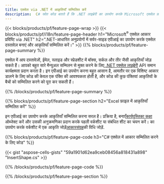 ```yaml
---
title: एक्सेल via .NET में आकृतियाँ सम्मिलित करें
description:  C# स्रोत कोड बताते हैं कि .NET लाइब्रेरी का उपयोग करके Microsoft एक्सेल फ़ाइलों में एक आकृति कैसे सम्मिलित करें।
---
```

{{< blocks/products/pf/feature-page-wrap >}}
{{< blocks/products/pf/i18n/feature-page-header h1="Microsoft<sup>&reg;</sup> एक्सेल आकार प्रविष्टि via .NET" h2=".NET-आधारित अनुप्रयोगों में सर्वर-साइड एपीआई का उपयोग करके एक्सेल दस्तावेज़ बनाएं और आकृतियाँ सम्मिलित करें।" >}}
{{% blocks/products/pf/feature-page-summary %}}

 एक्सेल में आप दस्तावेज़ों, ईमेल, स्लाइड और स्प्रेडशीट में बॉक्स, सर्कल और तीर जैसी आकृतियाँ जोड़ सकते हैं। आपको बहुत सारे मैन्युअल सम्मिलन से मुक्त करने के लिए,[.NET एक्सेल लाइब्रेरी](https://releases.aspose.com/cells/net/) API समान कार्यक्षमता प्रदान करता है। इन एपीआई का उपयोग करना बहुत आसान है, आमतौर पर एक विशिष्ट आकार डालने के लिए कोड की केवल एक पंक्ति की आवश्यकता होती है, और कोड की कुछ पंक्तियां आकृतियों के बैचों को सम्मिलित करने को पूरा कर सकती हैं।

{{% /blocks/products/pf/feature-page-summary %}}

{{% blocks/products/pf/feature-page-section h2="Excel फ़ाइल में आकृतियाँ सम्मिलित करें" %}}

 इन एपीआई का उपयोग करके आकृतियाँ सम्मिलित करना सरल है। प्रक्रिया है, बनाएँ[कार्यपुस्तिका कक्षा](https://reference.aspose.com/cells/net/aspose.cells/workbook) ऑब्जेक्ट करें और उसकी अनुक्रमणिका प्रदान करके पहली वर्कशीट या संबंधित शीट का चयन करें। का उपयोग करके वर्कशीट में एक आकृति जोड़ें[आकारसंग्रह](https://reference.aspose.com/cells/net/aspose.cells.drawing/shapecollection)की विधि जोड़ें.

{{% blocks/products/pf/feature-page-code h3="C# एक्सेल में आकार सम्मिलित करने के लिए कोड" %}}

{{< gist "aspose-cells-gists" "59a1901d62ea9ceb08456a818431a898" "InsertShape.cs" >}}

{{% /blocks/products/pf/feature-page-code %}}

{{% /blocks/products/pf/feature-page-section %}}
